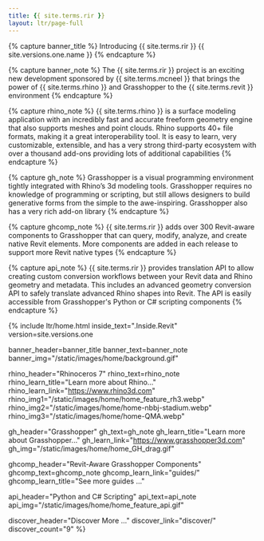 ```yaml
---
title: {{ site.terms.rir }}
layout: ltr/page-full
---
```


{% capture banner_title %}
Introducing {{ site.terms.rir }} {{ site.versions.one.name }}
{% endcapture %}

{% capture banner_note %}
The {{ site.terms.rir }} project is an exciting new development sponsored by {{ site.terms.mcneel }} that brings the power of {{ site.terms.rhino }} and Grasshopper to the {{ site.terms.revit }} environment
{% endcapture %}

{% capture rhino_note %}
{{ site.terms.rhino }} is a surface modeling application with an incredibly fast and accurate freeform geometry engine that also supports meshes and point clouds. Rhino supports 40+ file formats, making it a great interoperability tool. It is easy to learn, very customizable, extensible, and has a very strong third-party ecosystem with over a thousand add-ons providing lots of additional capabilities
{% endcapture %}

{% capture gh_note %}
Grasshopper is a visual programming environment tightly integrated with Rhino’s 3d modeling tools. Grasshopper requires no knowledge of programming or scripting, but still allows designers to build generative forms from the simple to the awe-inspiring. Grasshopper also has a very rich add-on library
{% endcapture %}

{% capture ghcomp_note %}
{{ site.terms.rir }} adds over 300 Revit-aware components to Grasshopper that can query, modify, analyze, and create native Revit elements. More components are added in each release to support more Revit native types
{% endcapture %}

{% capture api_note %}
{{ site.terms.rir }} provides translation API to allow creating custom conversion workflows between your Revit data and Rhino geometry and metadata. This includes an advanced geometry conversion API to safely translate advanced Rhino shapes into Revit. The API is easily accessible from Grasshopper's Python or C# scripting components
{% endcapture %}

{% include ltr/home.html
   inside_text=".Inside.Revit"
   version=site.versions.one

   banner_header=banner_title
   banner_text=banner_note
   banner_img="/static/images/home/background.gif"

   rhino_header="Rhinoceros 7"
   rhino_text=rhino_note
   rhino_learn_title="Learn more about Rhino..."
   rhino_learn_link="https://www.rhino3d.com"
   rhino_img1="/static/images/home/home_feature_rh3.webp"
   rhino_img2="/static/images/home/home-nbbj-stadium.webp"
   rhino_img3="/static/images/home/home-QMA.webp"

   gh_header="Grasshopper"
   gh_text=gh_note
   gh_learn_title="Learn more about Grasshopper..."
   gh_learn_link="https://www.grasshopper3d.com"
   gh_img="/static/images/home/home_GH_drag.gif"

   ghcomp_header="Revit-Aware Grasshopper Components"
   ghcomp_text=ghcomp_note
   ghcomp_learn_link="guides/"
   ghcomp_learn_title="See more guides ..."

   api_header="Python and C# Scripting"
   api_text=api_note
   api_img="/static/images/home/home_feature_api.gif"

   discover_header="Discover More ..."
   discover_link="discover/"
   discover_count="9" %}
